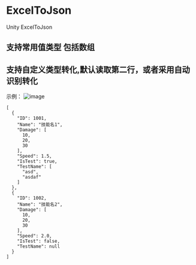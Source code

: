 # ExcelToJson
Unity ExcelToJson
## 支持常用值类型 包括数组
## 支持自定义类型转化,默认读取第二行，或者采用自动识别转化


示例：
![image](https://user-images.githubusercontent.com/25007281/236627668-75bef3d0-dd65-4507-bf9c-bd101e3315ca.png)
```
[
  {
    "ID": 1001,
    "Name": "技能名1",
    "Damage": [
      10,
      20,
      30
    ],
    "Speed": 1.5,
    "IsTest": true,
    "TestName": [
      "asd",
      "asdaf"
    ]
  },
  {
    "ID": 1002,
    "Name": "技能名2",
    "Damage": [
      10,
      20,
      30
    ],
    "Speed": 2.0,
    "IsTest": false,
    "TestName": null
  }
]
```
